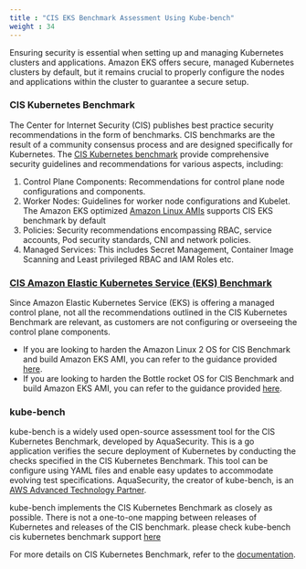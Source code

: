 ```yaml
---
title : "CIS EKS Benchmark Assessment Using Kube-bench"
weight : 34
---
```



Ensuring security is essential when setting up and managing Kubernetes clusters and applications. Amazon EKS offers secure, managed Kubernetes clusters by default, but it remains crucial to properly configure the nodes and applications within the cluster to guarantee a secure setup.

### CIS Kubernetes Benchmark

The Center for Internet Security (CIS) publishes best practice security recommendations in the form of benchmarks. CIS benchmarks are the result of a community consensus process and are designed specifically for Kubernetes. The [CIS Kubernetes benchmark](https://www.cisecurity.org/benchmark/kubernetes) provide comprehensive security guidelines and recommendations for various aspects, including:

1. Control Plane Components: Recommendations for control plane node configurations and components.
2. Worker Nodes: Guidelines for worker node configurations and Kubelet. The Amazon EKS optimized [Amazon Linux AMIs](https://docs.aws.amazon.com/eks/latest/userguide/eks-optimized-ami.html) supports CIS EKS benchmark by default
3. Policies: Security recommendations encompassing RBAC, service accounts, Pod security standards, CNI and network policies.
4. Managed Services: This includes Secret Management, Container Image Scanning and Least privileged RBAC and IAM Roles etc.


### [CIS Amazon Elastic Kubernetes Service (EKS) Benchmark](https://aws.amazon.com/blogs/containers/introducing-cis-amazon-eks-benchmark/)

Since Amazon Elastic Kubernetes Service (EKS) is offering a managed control plane, not all the recommendations outlined in the CIS Kubernetes Benchmark are relevant, as customers are not configuring or overseeing the control plane components.

- If you are looking to harden the Amazon Linux 2 OS for CIS Benchmark and build Amazon EKS AMI, you can refer to the guidance provided [here](https://aws.amazon.com/blogs/containers/building-amazon-linux-2-cis-benchmark-amis-for-amazon-eks/).
- If you are looking to harden the Bottle rocket OS for CIS Benchmark and build Amazon EKS AMI, you can refer to the guidance provided [here](https://aws.amazon.com/blogs/containers/validating-amazon-eks-optimized-bottlerocket-ami-against-the-cis-benchmark/).

### kube-bench

kube-bench is a widely used open-source assessment tool for the CIS Kubernetes Benchmark, developed by AquaSecurity. This is a go application verifies the secure deployment of Kubernetes by conducting the checks specified in the CIS Kubernetes Benchmark. This tool can be configure using YAML files and enable easy updates to accommodate evolving test specifications. AquaSecurity, the creator of kube-bench, is an [AWS Advanced Technology Partner](https://aws.amazon.com/partners/find/partnerdetails/?n=Aqua%20Security&id=001E000001LiLQqIAN).

kube-bench implements the CIS Kubernetes Benchmark as closely as possible. There is not a one-to-one mapping between releases of Kubernetes and releases of the CIS benchmark. please check kube-bench cis kubernetes benchmark support [here](https://github.com/aquasecurity/kube-bench/blob/main/docs/platforms.md#cis-kubernetes-benchmark-support)

For more details on CIS Kubernetes Benchmark, refer to the [documentation](https://www.cisecurity.org/benchmark/kubernetes).